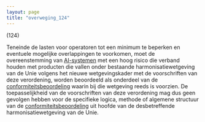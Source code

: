 ```yaml
---
layout: page
title: "overweging_124"
---
```


(124)

Teneinde de lasten voor operatoren tot een minimum te beperken en eventuele mogelijke overlappingen te voorkomen, moet de overeenstemming van [AI-systemen](a3.md#^ai-systeem) met een hoog risico die verband houden met producten die vallen onder bestaande harmonisatiewetgeving van de Unie volgens het nieuwe wetgevingskader met de voorschriften van deze verordening, worden beoordeeld als onderdeel van de [conformiteitsbeoordeling](a3.md#^conformiteitsbeoordeling) waarin bij die wetgeving reeds is voorzien. De toepasselijkheid van de voorschriften van deze verordening mag dus geen gevolgen hebben voor de specifieke logica, methode of algemene structuur van de [conformiteitsbeoordeling](a3.md#^conformiteitsbeoordeling) uit hoofde van de desbetreffende harmonisatiewetgeving van de Unie.